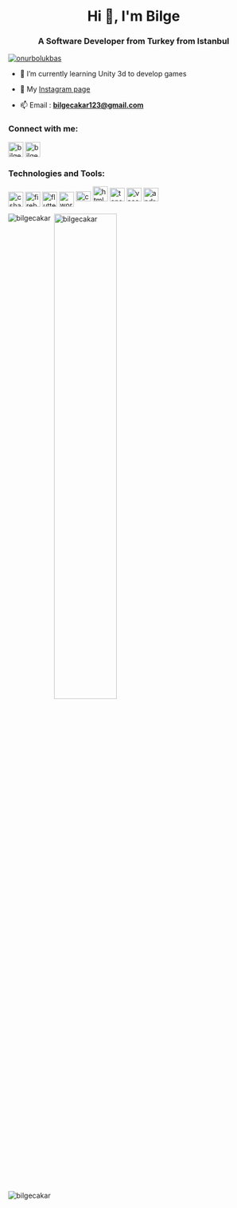 <h1 align="center">Hi 👋, I'm Bilge</h1>
<h3 align="center">A Software Developer from Turkey from Istanbul</h3>

<p align="left"> <a href="https://github.com/ryo-ma/github-profile-trophy"><img src="https://github-profile-trophy.vercel.app/?username=onurbolukbas&theme=dracula" alt="onurbolukbas" /></a> </p>

- 🌱 I’m currently learning Unity 3d to develop games

- 📝 My [Instagram page](https://www.instagram.com/blg.cakar/)

- 📫 Email :  **bilgecakar123@gmail.com**

<h3 align="left">Connect with me:</h3>
<p style="text-align:left">
<a href="https://www.linkedin.com/in/bilgecakar/" target="blank"><img align="center" src="https://velanovascular.com/wp-content/uploads/2020/06/LinkedIn.png" alt="bilgecakar" height="30" width="30" /></a>
<a href="https://www.instagram.com/blg.cakar/" target="blank"><img align="center" src="https://upload.wikimedia.org/wikipedia/commons/thumb/e/e7/Instagram_logo_2016.svg/1200px-Instagram_logo_2016.svg.png" alt="bilgecakar" height="30" width="30" /></a>
</p>

<h3 align="left">Technologies and Tools:</h3>
<p style="text-align:left">
<a href="https://docs.microsoft.com/en-us/dotnet/csharp/" target="blank"><img align="center" src="https://seeklogo.com/images/C/c-sharp-c-logo-02F17714BA-seeklogo.com.png" alt="csharp" height="30" width="30" /></a>
<a href="https://firebase.google.com/" target="blank"><img align="center" src="https://e7.pngegg.com/pngimages/119/167/png-clipart-firebase-cloud-messaging-google-developers-software-development-kit-google-angle-triangle-thumbnail.png" alt="firebase" height="30" width="30" /></a>
<a href="https://flutter.dev/" target="blank"><img align="center" src="https://cdn.iconscout.com/icon/free/png-256/flutter-2038877-1720090.png" alt="flutter" height="30" width="30" /></a>
<a href="https://wordpress.com/" target="blank"><img align="center" src="https://seeklogo.com/images/W/wordpress-icon-logo-45667D3313-seeklogo.com.png" alt="wordpress" height="30" width="30" /></a>
<a href="https://www.w3schools.com/css/" target="_blank"><img src="https://cdn.iconscout.com/icon/free/png-256/css-131-722685.png" alt="css3" width="30" height="20"/></a> 
<a href="https://www.w3.org/html/" target="_blank"><img src="https://cdn-icons-png.flaticon.com/512/732/732212.png" alt="html5" width="30" height="30"/></a> 
<a href="https://www.tensorflow.org/" target="_blank"><img src="https://upload.wikimedia.org/wikipedia/commons/thumb/2/2d/Tensorflow_logo.svg/1200px-Tensorflow_logo.png" alt="tensorflow" width="30" height="27"/></a>  
<a href="https://code.visualstudio.com/" target="_blank"><img src="https://upload.wikimedia.org/wikipedia/commons/thumb/9/9a/Visual_Studio_Code_1.35_icon.svg/1024px-Visual_Studio_Code_1.35_icon.svg.png" alt="vscode" width="30" height="27"/></a>
<a href="https://developer.android.com/" target="_blank"><img src="https://upload.wikimedia.org/wikipedia/commons/thumb/e/e3/Android_Studio_Icon_%282014-2019%29.svg/1200px-Android_Studio_Icon_%282014-2019%29.png" alt="androidstuido" width="30" height="27"/></a>

</p>


<p><img align="left" src="https://github-readme-stats.vercel.app/api/top-langs?username=bilgecakar&show_icons=true&theme=radical&locale=en&layout=compact" alt="bilgecakar" /></p>

<p>&nbsp;<img align="center" src="https://github-readme-stats.vercel.app/api?username=bilgecakar&show_icons=true&theme=radical&locale=en&count_private=true&hide=issues" alt="bilgecakar" width="50%" /></p>

<div>
<p align="left"> <img src="https://komarev.com/ghpvc/?username=bilgecakar" alt="bilgecakar" /> </p>
 </div>
